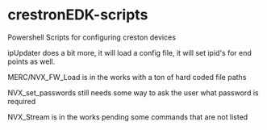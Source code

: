# crestronEDK-scripts
Powershell Scripts for configuring creston devices

ipUpdater does a bit more, it will load a config file, it will set ipid's for end points as well.

MERC/NVX_FW_Load is in the works with a ton of hard coded file paths

NVX_set_passwords still needs some way to ask the user what password is required

NVX_Stream is in the works pending some commands that are not listed 